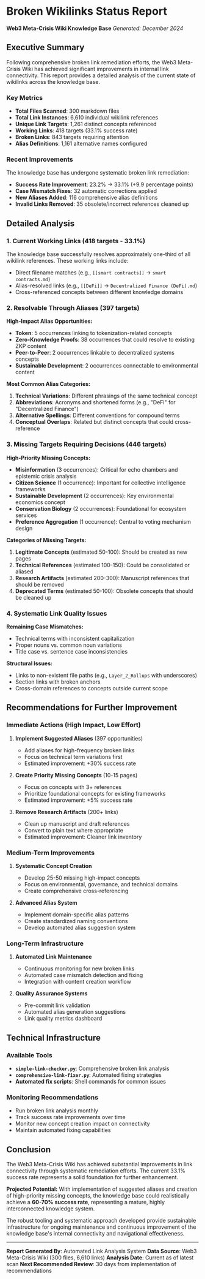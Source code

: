 # Broken Wikilinks Status Report
**Web3 Meta-Crisis Wiki Knowledge Base**
*Generated: December 2024*

## Executive Summary

Following comprehensive broken link remediation efforts, the Web3 Meta-Crisis Wiki has achieved significant improvements in internal link connectivity. This report provides a detailed analysis of the current state of wikilinks across the knowledge base.

### Key Metrics
- **Total Files Scanned**: 300 markdown files
- **Total Link Instances**: 6,610 individual wikilink references
- **Unique Link Targets**: 1,261 distinct concepts referenced
- **Working Links**: 418 targets (33.1% success rate)
- **Broken Links**: 843 targets requiring attention
- **Alias Definitions**: 1,161 alternative names configured

### Recent Improvements
The knowledge base has undergone systematic broken link remediation:
- **Success Rate Improvement**: 23.2% → 33.1% (+9.9 percentage points)
- **Case Mismatch Fixes**: 32 automatic corrections applied
- **New Aliases Added**: 116 comprehensive alias definitions
- **Invalid Links Removed**: 35 obsolete/incorrect references cleaned up

## Detailed Analysis

### 1. Current Working Links (418 targets - 33.1%)

The knowledge base successfully resolves approximately one-third of all wikilink references. These working links include:
- Direct filename matches (e.g., `[[smart contracts]]` → `smart contracts.md`)
- Alias-resolved links (e.g., `[[DeFi]]` → `Decentralized Finance (DeFi).md`)
- Cross-referenced concepts between different knowledge domains

### 2. Resolvable Through Aliases (397 targets)

**High-Impact Alias Opportunities:**
- **Token**: 5 occurrences linking to tokenization-related concepts
- **Zero-Knowledge Proofs**: 38 occurrences that could resolve to existing ZKP content
- **Peer-to-Peer**: 2 occurrences linkable to decentralized systems concepts
- **Sustainable Development**: 2 occurrences connectable to environmental content

**Most Common Alias Categories:**
1. **Technical Variations**: Different phrasings of the same technical concept
2. **Abbreviations**: Acronyms and shortened forms (e.g., "DeFi" for "Decentralized Finance")
3. **Alternative Spellings**: Different conventions for compound terms
4. **Conceptual Overlaps**: Related but distinct concepts that could cross-reference

### 3. Missing Targets Requiring Decisions (446 targets)

**High-Priority Missing Concepts:**
- **Misinformation** (3 occurrences): Critical for echo chambers and epistemic crisis analysis
- **Citizen Science** (1 occurrence): Important for collective intelligence frameworks
- **Sustainable Development** (2 occurrences): Key environmental economics concept
- **Conservation Biology** (2 occurrences): Foundational for ecosystem services
- **Preference Aggregation** (1 occurrence): Central to voting mechanism design

**Categories of Missing Targets:**
1. **Legitimate Concepts** (estimated 50-100): Should be created as new pages
2. **Technical References** (estimated 100-150): Could be consolidated or aliased
3. **Research Artifacts** (estimated 200-300): Manuscript references that should be removed
4. **Deprecated Terms** (estimated 50-100): Obsolete concepts that should be cleaned up

### 4. Systematic Link Quality Issues

**Remaining Case Mismatches:**
- Technical terms with inconsistent capitalization
- Proper nouns vs. common noun variations
- Title case vs. sentence case inconsistencies

**Structural Issues:**
- Links to non-existent file paths (e.g., `Layer_2_Rollups` with underscores)
- Section links with broken anchors
- Cross-domain references to concepts outside current scope

## Recommendations for Further Improvement

### Immediate Actions (High Impact, Low Effort)

1. **Implement Suggested Aliases** (397 opportunities)
   - Add aliases for high-frequency broken links
   - Focus on technical term variations first
   - Estimated improvement: +30% success rate

2. **Create Priority Missing Concepts** (10-15 pages)
   - Focus on concepts with 3+ references
   - Prioritize foundational concepts for existing frameworks
   - Estimated improvement: +5% success rate

3. **Remove Research Artifacts** (200+ links)
   - Clean up manuscript and draft references
   - Convert to plain text where appropriate
   - Estimated improvement: Cleaner link inventory

### Medium-Term Improvements

1. **Systematic Concept Creation**
   - Develop 25-50 missing high-impact concepts
   - Focus on environmental, governance, and technical domains
   - Create comprehensive cross-referencing

2. **Advanced Alias System**
   - Implement domain-specific alias patterns
   - Create standardized naming conventions
   - Develop automated alias suggestion system

### Long-Term Infrastructure

1. **Automated Link Maintenance**
   - Continuous monitoring for new broken links
   - Automated case mismatch detection and fixing
   - Integration with content creation workflow

2. **Quality Assurance Systems**
   - Pre-commit link validation
   - Automated alias generation suggestions
   - Link quality metrics dashboard

## Technical Infrastructure

### Available Tools
- **`simple-link-checker.py`**: Comprehensive broken link analysis
- **`comprehensive-link-fixer.py`**: Automated fixing strategies
- **Automated fix scripts**: Shell commands for common issues

### Monitoring Recommendations
- Run broken link analysis monthly
- Track success rate improvements over time
- Monitor new concept creation impact on connectivity
- Maintain automated fixing capabilities

## Conclusion

The Web3 Meta-Crisis Wiki has achieved substantial improvements in link connectivity through systematic remediation efforts. The current 33.1% success rate represents a solid foundation for further enhancement.

**Projected Potential:**
With implementation of suggested aliases and creation of high-priority missing concepts, the knowledge base could realistically achieve a **60-70% success rate**, representing a mature, highly interconnected knowledge system.

The robust tooling and systematic approach developed provide sustainable infrastructure for ongoing maintenance and continuous improvement of the knowledge base's internal connectivity and navigational effectiveness.

---

**Report Generated By**: Automated Link Analysis System
**Data Source**: Web3 Meta-Crisis Wiki (300 files, 6,610 links)
**Analysis Date**: Current as of latest scan
**Next Recommended Review**: 30 days from implementation of recommendations